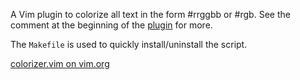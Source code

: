 A Vim plugin to colorize all text in the form #rrggbb or #rgb. See the comment at the beginning of the [plugin](https://github.com/lilydjwg/colorizer/tree/master/plugin/colorizer.vim) for more.

The `Makefile` is used to quickly install/uninstall the script.

[colorizer.vim on vim.org](http://www.vim.org/scripts/script.php?script_id=3567)
